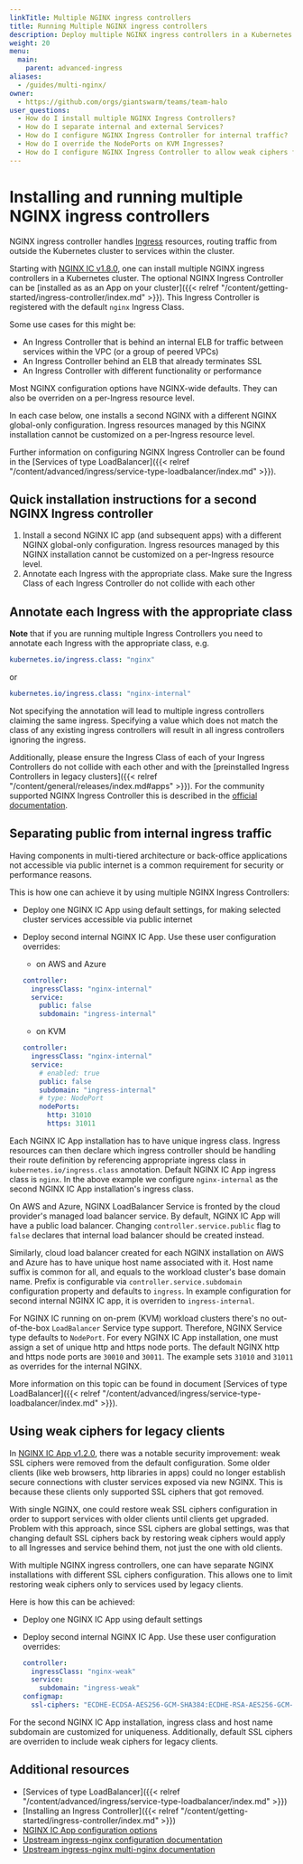 ```yaml
---
linkTitle: Multiple NGINX ingress controllers
title: Running Multiple NGINX ingress controllers
description: Deploy multiple NGINX ingress controllers in a Kubernetes cluster to separate different ingress traffic classes.
weight: 20
menu:
  main:
    parent: advanced-ingress
aliases:
  - /guides/multi-nginx/
owner:
  - https://github.com/orgs/giantswarm/teams/team-halo
user_questions:
  - How do I install multiple NGINX Ingress Controllers?
  - How do I separate internal and external Services?
  - How do I configure NGINX Ingress Controller for internal traffic?
  - How do I override the NodePorts on KVM Ingresses?
  - How do I configure NGINX Ingress Controller to allow weak ciphers for legacy devices?
---
```


# Installing and running multiple NGINX ingress controllers

NGINX ingress controller handles [Ingress](https://kubernetes.io/docs/concepts/services-networking/ingress/) resources, routing traffic from outside the Kubernetes cluster to services within the cluster.

Starting with [NGINX IC v1.8.0](https://github.com/giantswarm/nginx-ingress-controller-app/blob/master/CHANGELOG.md#180---2020-07-24), one can install multiple NGINX ingress controllers in a Kubernetes cluster. The optional NGINX Ingress Controller can be [installed as as an App on your cluster]({{< relref "/content/getting-started/ingress-controller/index.md" >}}). This Ingress Controller is registered with the default `nginx` Ingress Class.

Some use cases for this might be:

- An Ingress Controller that is behind an internal ELB for traffic between services within the VPC (or a group of peered VPCs)
- An Ingress Controller behind an ELB that already terminates SSL
- An Ingress Controller with different functionality or performance

Most NGINX configuration options have NGINX-wide defaults. They can also be overriden on a per-Ingress resource level.

In each case below, one installs a second NGINX with a different NGINX global-only configuration. Ingress resources managed by this NGINX installation cannot be customized on a per-Ingress resource level.

Further information on configuring NGINX Ingress Controller can be found in the [Services of type LoadBalancer]({{< relref "/content/advanced/ingress/service-type-loadbalancer/index.md" >}}).

## Quick installation instructions for a second NGINX Ingress controller

1. Install a second NGINX IC app (and subsequent apps) with a different NGINX global-only configuration. Ingress resources managed by this NGINX installation cannot be customized on a per-Ingress resource level.
2. Annotate each Ingress with the appropriate class. Make sure the Ingress Class of each Ingress Controller do not collide with each other

## Annotate each Ingress with the appropriate class

__Note__ that if you are running multiple Ingress Controllers you need to annotate each Ingress with the appropriate class, e.g.

```yaml
kubernetes.io/ingress.class: "nginx"
```

or

```yaml
kubernetes.io/ingress.class: "nginx-internal"
```

Not specifying the annotation will lead to multiple ingress controllers claiming the same ingress. Specifying a value which does not match the class of any existing ingress controllers will result in all ingress controllers ignoring the ingress.

Additionally, please ensure the Ingress Class of each of your Ingress Controllers do not collide with each other and with the [preinstalled Ingress Controllers in legacy clusters]({{< relref "/content/general/releases/index.md#apps" >}}). For the community supported NGINX Ingress Controller this is described in the [official documentation](https://kubernetes.github.io/ingress-nginx/user-guide/multiple-ingress/).

## Separating public from internal ingress traffic

Having components in multi-tiered architecture or back-office applications not accessible via public internet is a common requirement for security or performance reasons.

This is how one can achieve it by using multiple NGINX Ingress Controllers:

- Deploy one NGINX IC App using default settings, for making selected cluster services accessible via public internet
- Deploy second internal NGINX IC App. Use these user configuration overrides:

    - on AWS and Azure

    ```yaml
    controller:
      ingressClass: "nginx-internal"
      service:
        public: false
        subdomain: "ingress-internal"
    ```

    - on KVM

    ```yaml
    controller:
      ingressClass: "nginx-internal"
      service:
        # enabled: true
        public: false
        subdomain: "ingress-internal"
        # type: NodePort
        nodePorts:
          http: 31010
          https: 31011
    ```

Each NGINX IC App installation has to have unique ingress class. Ingress resources can then declare which ingress controller should be handling their route definition by referencing appropriate ingress class in `kubernetes.io/ingress.class` annotation. Default NGINX IC App ingress class is `nginx`. In the above example we configure `nginx-internal` as the second NGINX IC App installation's ingress class.

On AWS and Azure, NGINX LoadBalancer Service is fronted by the cloud provider's managed load balancer service. By default,  NGINX IC App will have a public load balancer. Changing `controller.service.public` flag to `false` declares that internal load balancer should be created instead.

Similarly, cloud load balancer created for each NGINX installation on AWS and Azure has to have unique host name associated with it. Host name suffix is common for all, and equals to the workload cluster's base domain name. Prefix is configurable via `controller.service.subdomain` configuration property and defaults to `ingress`. In example configuration for second internal NGINX IC app, it is overriden to `ingress-internal`.

For NGINX IC running on on-prem (KVM) workload clusters there's no out-of-the-box `LoadBalancer` Service type support. Therefore, NGINX Service type defaults to `NodePort`. For every NGINX IC App installation, one must assign a set of unique http and https node ports. The default NGINX http and https node ports are `30010` and `30011`. The example sets `31010` and `31011` as overrides for the internal NGINX.

More information on this topic can be found in document [Services of type LoadBalancer]({{< relref "/content/advanced/ingress/service-type-loadbalancer/index.md" >}}).

## Using weak ciphers for legacy clients

In [NGINX IC App v1.2.0](https://github.com/giantswarm/nginx-ingress-controller-app/blob/master/CHANGELOG.md#120-2020-01-21), there was a notable security improvement: weak SSL ciphers were removed from the default configuration. Some older clients (like web browsers, http libraries in apps) could no longer establish secure connections with cluster services exposed via new NGINX. This is because these clients only supported SSL ciphers that got removed.

With single NGINX, one could restore weak SSL ciphers configuration in order to support services with older clients until clients get upgraded. Problem with this approach, since SSL ciphers are global settings, was that changing default SSL ciphers back by restoring weak ciphers would apply to all Ingresses and service behind them, not just the one with old clients.

With multiple NGINX ingress controllers, one can have separate NGINX installations with different SSL ciphers configuration. This allows one to limit restoring weak ciphers only to services used by legacy clients.

Here is how this can be achieved:

- Deploy one NGINX IC App using default settings
- Deploy second internal NGINX IC App. Use these user configuration overrides:

  ```yaml
  controller:
    ingressClass: "nginx-weak"
    service:
      subdomain: "ingress-weak"
  configmap:
    ssl-ciphers: "ECDHE-ECDSA-AES256-GCM-SHA384:ECDHE-RSA-AES256-GCM-SHA384:ECDHE-ECDSA-CHACHA20-POLY1305:ECDHE-RSA-CHACHA20-POLY1305:ECDHE-ECDSA-AES128-GCM-SHA256:ECDHE-RSA-AES128-GCM-SHA256:ECDHE-ECDSA-AES256-SHA384:ECDHE-RSA-AES256-SHA384:ECDHE-ECDSA-AES128-SHA256:ECDHE-RSA-AES128-SHA256"
  ```

For the second NGINX IC App installation, ingress class and host name subdomain are customized for uniqueness. Additionally, default SSL ciphers are overriden to include weak ciphers for legacy clients.

## Additional resources

- [Services of type LoadBalancer]({{< relref "/content/advanced/ingress/service-type-loadbalancer/index.md" >}})
- [Installing an Ingress Controller]({{< relref "/content/getting-started/ingress-controller/index.md" >}})
- [NGINX IC App configuration options](https://github.com/giantswarm/nginx-ingress-controller-app/blob/master/helm/nginx-ingress-controller-app/values.yaml)
- [Upstream ingress-nginx configuration documentation](https://kubernetes.github.io/ingress-nginx/user-guide/nginx-configuration/)
- [Upstream ingress-nginx multi-nginx documentation](https://kubernetes.github.io/ingress-nginx/user-guide/multiple-ingress/)
